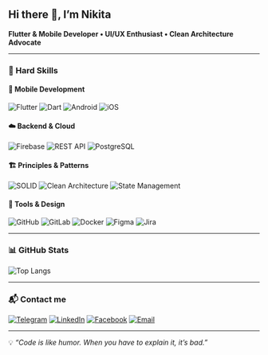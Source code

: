 <!-- Header -->
## Hi there 👋, I’m Nikita  
**Flutter & Mobile Developer • UI/UX Enthusiast • Clean Architecture Advocate**

---

### 💼 Hard Skills  

#### 📱 Mobile Development  
![Flutter](https://img.shields.io/badge/-Flutter-0d1117?style=for-the-badge&logo=flutter&logoColor=45d1fd)
![Dart](https://img.shields.io/badge/-Dart-0d1117?style=for-the-badge&logo=dart&logoColor=0175c2)
![Android](https://img.shields.io/badge/-Android-0d1117?style=for-the-badge&logo=android&logoColor=3DDC84)
![iOS](https://img.shields.io/badge/-iOS-0d1117?style=for-the-badge&logo=apple&logoColor=white)

#### ☁️ Backend & Cloud  
![Firebase](https://img.shields.io/badge/-Firebase-0d1117?style=for-the-badge&logo=firebase&logoColor=FFCA28)
![REST API](https://img.shields.io/badge/-REST%20API-0d1117?style=for-the-badge&logo=postman&logoColor=FF6C37)
![PostgreSQL](https://img.shields.io/badge/-PostgreSQL-0d1117?style=for-the-badge&logo=postgresql&logoColor=336791)

#### 🏗️ Principles & Patterns  
![SOLID](https://img.shields.io/badge/-SOLID-0d1117?style=for-the-badge&logo=abstract&logoColor=white)
![Clean Architecture](https://img.shields.io/badge/-Clean%20Architecture-0d1117?style=for-the-badge&logo=archlinux&logoColor=1793d1)
![State Management](https://img.shields.io/badge/-Bloc%20/%20Provider-0d1117?style=for-the-badge&logo=redux&logoColor=764ABC)

#### 🧰 Tools & Design  
![GitHub](https://img.shields.io/badge/-GitHub-0d1117?style=for-the-badge&logo=github&logoColor=white)
![GitLab](https://img.shields.io/badge/-GitLab-0d1117?style=for-the-badge&logo=gitlab&logoColor=orange)
![Docker](https://img.shields.io/badge/-Docker-0d1117?style=for-the-badge&logo=docker&logoColor=2496ED)
![Figma](https://img.shields.io/badge/-Figma-0d1117?style=for-the-badge&logo=figma&logoColor=F24E1E)
![Jira](https://img.shields.io/badge/-Jira-0d1117?style=for-the-badge&logo=jira&logoColor=0052CC)

---

### 📊 GitHub Stats

![Top Langs](https://github-readme-stats.vercel.app/api/top-langs/?username=andromaquehere&layout=compact&theme=dark)  

---

### 📬 Contact me
[![Telegram](https://img.shields.io/badge/-Telegram-0d1117?style=for-the-badge&logo=Telegram&logoColor=2CA5E0)](https://t.me/andromaquehere)
[![LinkedIn](https://img.shields.io/badge/-LinkedIn-0d1117?style=for-the-badge&logo=Linkedin&logoColor=0a66c2)](https://www.linkedin.com/feed/?trk=onboarding-landing)
[![Facebook](https://img.shields.io/badge/-Facebook-0d1117?style=for-the-badge&logo=facebook&logoColor=1877f2)](https://www.facebook.com/nikita.gribkov.14)
[![Email](https://img.shields.io/badge/-Email-0d1117?style=for-the-badge&logo=gmail&logoColor=white)](mailto:your@email)

---

💡 *“Code is like humor. When you have to explain it, it’s bad.”*  
